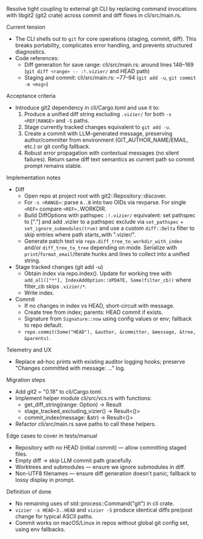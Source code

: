 Resolve tight coupling to external git CLI by replacing command invocations with libgit2 (git2 crate) across commit and diff flows in cli/src/main.rs.

Current tension
- The CLI shells out to `git` for core operations (staging, commit, diff). This breaks portability, complicates error handling, and prevents structured diagnostics.
- Code references:
  - Diff generation for save range: cli/src/main.rs: around lines 146–169 (`git diff <range> -- :!.vizier/` and HEAD path)
  - Staging and commit: cli/src/main.rs: ~77–94 (`git add -u`, `git commit -m <msg>`)

Acceptance criteria
- Introduce git2 dependency in cli/Cargo.toml and use it to:
  1) Produce a unified diff string excluding `.vizier/` for both `-s <REF|RANGE>` and `-S` paths.
  2) Stage currently tracked changes equivalent to `git add -u`.
  3) Create a commit with LLM-generated message, preserving author/committer from environment (GIT_AUTHOR_NAME/EMAIL, etc.) or git config fallback.
  4) Robust error propagation with contextual messages (no silent failures). Return same diff text semantics as current path so commit prompt remains stable.

Implementation notes
- Diff
  - Open repo at project root with git2::Repository::discover.
  - For `-s <RANGE>`: parse `A..B` into two OIDs via revparse. For single `<REF>` compare `<REF>`..WORKDIR.
  - Build DiffOptions with pathspec `:!.vizier/` equivalent: set pathspec to ["."] and add .vizier to a pathspec exclude via `set_pathspec` + `set_ignore_submodules(true)` and use a custom `diff::Delta` filter to skip entries where path starts_with ".vizier/".
  - Generate patch text via `repo.diff_tree_to_workdir_with_index` and/or `diff_tree_to_tree` depending on mode. Serialize with `print`/`format_email`/iterate hunks and lines to collect into a unified string.
- Stage tracked changes (git add -u)
  - Obtain index via repo.index(). Update for working tree with `add_all(["*"], IndexAddOption::UPDATE, Some(filter_cb))` where filter_cb skips `.vizier/*`.
  - Write index.
- Commit
  - If no changes in index vs HEAD, short-circuit with message.
  - Create tree from index; parents: HEAD commit if exists.
  - Signature from `Signature::now` using config values or env; fallback to repo default.
  - `repo.commit(Some("HEAD"), &author, &committer, &message, &tree, &parents)`.

Telemetry and UX
- Replace ad-hoc prints with existing auditor logging hooks; preserve "Changes committed with message: ..." log.

Migration steps
- Add git2 = "0.18" to cli/Cargo.toml.
- Implement helper module cli/src/vcs.rs with functions:
  - get_diff_string(range: Option<String>) -> Result<String>
  - stage_tracked_excluding_vizier() -> Result<()>
  - commit_index(message: &str) -> Result<()> 
- Refactor cli/src/main.rs save paths to call these helpers.

Edge cases to cover in tests/manual
- Repository with no HEAD (initial commit) — allow committing staged files.
- Empty diff -> skip LLM commit path gracefully.
- Worktrees and submodules — ensure we ignore submodules in diff.
- Non-UTF8 filenames — ensure diff generation doesn’t panic; fallback to lossy display in prompt.

Definition of done
- No remaining uses of std::process::Command("git") in cli crate.
- `vizier -s HEAD~3..HEAD` and `vizier -S` produce identical diffs pre/post change for typical ASCII paths.
- Commit works on macOS/Linux in repos without global git config set, using env fallbacks.